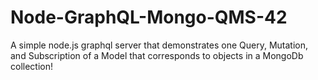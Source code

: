 # Node-GraphQL-Mongo-QMS-42
A simple node.js graphql server that demonstrates one Query, Mutation, and Subscription of a Model that corresponds to objects in a MongoDb collection!
